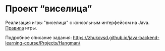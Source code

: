 # Проект “виселица”
Реализация игры "виселица" с консольным интерфейсом на Java. [Правила](https://ru.wikipedia.org/wiki/%D0%92%D0%B8%D1%81%D0%B5%D0%BB%D0%B8%D1%86%D0%B0_(%D0%B8%D0%B3%D1%80%D0%B0)) игры.

Подробное описание задания: https://zhukovsd.github.io/java-backend-learning-course/Projects/Hangman/
